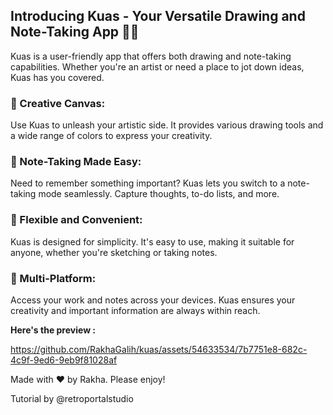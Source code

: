 ## Introducing Kuas - Your Versatile Drawing and Note-Taking App 🎨📝

Kuas is a user-friendly app that offers both drawing and note-taking capabilities. Whether you're an artist or need a place to jot down ideas, Kuas has you covered.

### <b> 🎨 Creative Canvas: </b> 

Use Kuas to unleash your artistic side. It provides various drawing tools and a wide range of colors to express your creativity.

### <b> 📝 Note-Taking Made Easy: </b> 

Need to remember something important? Kuas lets you switch to a note-taking mode seamlessly. Capture thoughts, to-do lists, and more.

### <b> 🌈 Flexible and Convenient: </b> 

Kuas is designed for simplicity. It's easy to use, making it suitable for anyone, whether you're sketching or taking notes.

### <b> 📱 Multi-Platform: </b> 

Access your work and notes across your devices. Kuas ensures your creativity and important information are always within reach.


<b> Here's the preview : </b>


https://github.com/RakhaGalih/kuas/assets/54633534/7b7751e8-682c-4c9f-9ed6-9eb9f81028af

Made with ❤️ by Rakha. Please enjoy!

Tutorial by @retroportalstudio
